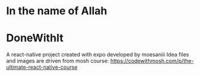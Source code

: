 # In the name of Allah
# DoneWithIt
A react-native project created with expo
developed by moesaniii
Idea files and images are driven from mosh course: https://codewithmosh.com/p/the-ultimate-react-native-course
